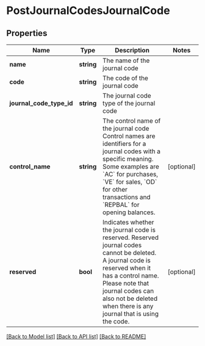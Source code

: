# PostJournalCodesJournalCode

## Properties
Name | Type | Description | Notes
------------ | ------------- | ------------- | -------------
**name** | **string** | The name of the journal code | 
**code** | **string** | The code of the journal code | 
**journal_code_type_id** | **string** | The journal code type of the journal code | 
**control_name** | **string** | The control name of the journal code  Control names are identifiers for a journal codes with a specific meaning. Some examples are &#x60;AC&#x60; for purchases, &#x60;VE&#x60; for sales, &#x60;OD&#x60; for other transactions and &#x60;REPBAL&#x60; for opening balances. | [optional] 
**reserved** | **bool** | Indicates whether the journal code is reserved.  Reserved journal codes cannot be deleted. A journal code is reserved when it has a control name. Please note that journal codes can also not be deleted when there is any journal that is using the code. | [optional] 

[[Back to Model list]](../README.md#documentation-for-models) [[Back to API list]](../README.md#documentation-for-api-endpoints) [[Back to README]](../README.md)


